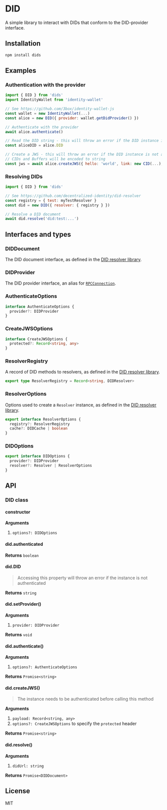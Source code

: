 # DID

A simple library to interact with DIDs that conform to the DID-provider interface.

## Installation

```sh
npm install dids
```

## Examples

### Authentication with the provider

```js
import { DID } from 'dids'
import IdentityWallet from 'identity-wallet'

// See https://github.com/3box/identity-wallet-js
const wallet = new IdentityWallet(...)
const alice = new DID({ provider: wallet.getDidProvider() })

// Authenticate with the provider
await alice.authenticate()

// Read the DID string - this will throw an error if the DID instance is not authenticated
const aliceDID = alice.DID

// Create a JWS - this will throw an error if the DID instance is not authenticated
// CIDs and Buffers will be encoded to string
const jws = await alice.createJWS({ hello: 'world', link: new CID(...), data: Buffer.from('12ed', 'hex') })
```

### Resolving DIDs

```js
import { DID } from 'dids'

// See https://github.com/decentralized-identity/did-resolver
const registry = { test: myTestResolver }
const did = new DID({ resolver: { registry } })

// Resolve a DID document
await did.resolve('did:test:...')
```

## Interfaces and types

### DIDDocument

The DID document interface, as defined in the [DID resolver library](https://github.com/decentralized-identity/did-resolver).

### DIDProvider

The DID provider interface, an alias for [`RPCConnection`](https://github.com/ceramicnetwork/js-rpc-utils#rpcconnection).

### AuthenticateOptions

```ts
interface AuthenticateOptions {
  provider?: DIDProvider
}
```

### CreateJWSOptions

```ts
interface CreateJWSOptions {
  protected?: Record<string, any>
}
```

### ResolverRegistry

A record of DID methods to resolvers, as defined in the [DID resolver library](https://github.com/decentralized-identity/did-resolver).

```ts
export type ResolverRegistry = Record<string, DIDResolver>
```

### ResolverOptions

Options used to create a `Resolver` instance, as defined in the [DID resolver library](https://github.com/decentralized-identity/did-resolver).

```ts
export interface ResolverOptions {
  registry?: ResolverRegistry
  cache?: DIDCache | boolean
}
```

### DIDOptions

```ts
export interface DIDOptions {
  provider?: DIDProvider
  resolver?: Resolver | ResolverOptions
}
```

## API

### DID class

#### constructor

**Arguments**

1. `options?: DIDOptions`

#### did.authenticated

**Returns** `boolean`

#### did.DID

> Accessing this property will throw an error if the instance is not authenticated

**Returns** `string`

#### did.setProvider()

**Arguments**

1. `provider: DIDProvider`

**Returns** `void`

#### did.authenticate()

**Arguments**

1. `options?: AuthenticateOptions`

**Returns** `Promise<string>`

#### did.createJWS()

> The instance needs to be authenticated before calling this method

**Arguments**

1. `payload: Record<string, any>`
1. `options?: CreateJWSOptions` to specify the `protected` header

**Returns** `Promise<string>`

#### did.resolve()

**Arguments**

1. `didUrl: string`

**Returns** `Promise<DIDDocument>`

## License

MIT
